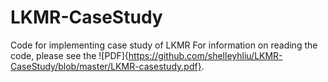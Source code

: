 # LKMR-CaseStudy
Code for implementing case study of LKMR
For information on reading the code, please see the ![PDF]{https://github.com/shelleyhliu/LKMR-CaseStudy/blob/master/LKMR-casestudy.pdf}. 
